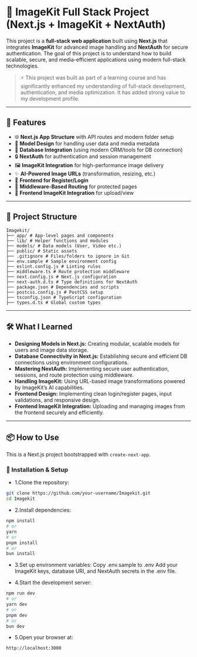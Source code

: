 # 📸 ImageKit Full Stack Project (Next.js + ImageKit + NextAuth)

This project is a **full-stack web application** built using **Next.js** that integrates **ImageKit** for advanced image handling and **NextAuth** for secure authentication. The goal of this project is to understand how to build scalable, secure, and media-efficient applications using modern full-stack technologies.

> ⚡ This project was built as part of a learning course and has significantly enhanced my understanding of full-stack development, authentication, and media optimization. It has added strong value to my development profile.

---

## 🚀 Features

- 🌐 **Next.js App Structure** with API routes and modern folder setup
- 🧠 **Model Design** for handling user data and media metadata
- 🔗 **Database Integration** (using modern ORM/tools for DB connection)
- 🔒 **NextAuth** for authentication and session management
- 🖼️ **ImageKit Integration** for high-performance image delivery
- ✨ **AI-Powered Image URLs** (transformation, resizing, etc.)
- 🧾 **Frontend for Register/Login**
- 🔐 **Middleware-Based Routing** for protected pages
- 🎯 **Frontend ImageKit Integration** for upload/view

---

## 🧱 Project Structure
```
Imagekit/
├── app/ # App-level pages and components
├── lib/ # Helper functions and modules
├── models/ # Data models (User, Video etc.)
├── public/ # Static assets
├── .gitignore # Files/folders to ignore in Git
├── env.sample # Sample environment config
├── eslint.config.js # Linting rules
├── middleware.ts # Route protection middleware
├── next.config.js # Next.js configuration
├── next-auth.d.ts # Type definitions for NextAuth
├── package.json # Dependencies and scripts
├── postcss.config.js # PostCSS setup
├── tsconfig.json # TypeScript configuration
├── types.d.ts # Global custom types
```
---

## 🛠️ What I Learned

- **Designing Models in Next.js:** Creating modular, scalable models for users and image data storage.
- **Database Connectivity in Next.js:** Establishing secure and efficient DB connections using environment configurations.
- **Mastering NextAuth:** Implementing secure user authentication, sessions, and route protection using middleware.
- **Handling ImageKit:** Using URL-based image transformations powered by ImageKit’s AI capabilities.
- **Frontend Design:** Implementing clean login/register pages, input validations, and responsive design.
- **Frontend ImageKit Integration:** Uploading and managing images from the frontend securely and efficiently.

---

## 📦 How to Use

This is a Next.js project bootstrapped with `create-next-app`.

### 🔧 Installation & Setup

- 1.Clone the repository:
```bash
git clone https://github.com/your-username/Imagekit.git
cd Imagekit
```
- 2.Install dependencies:
```bash 
npm install
# or
yarn
# or
pnpm install
# or
bun install
```
- 3.Set up environment variables:
Copy .env.sample to .env
Add your ImageKit keys, database URI, and NextAuth secrets in the .env file.

- 4.Start the development server:
```bash
npm run dev
# or
yarn dev
# or
pnpm dev
# or
bun dev
```
- 5.Open your browser at:
```bash
http://localhost:3000
```
